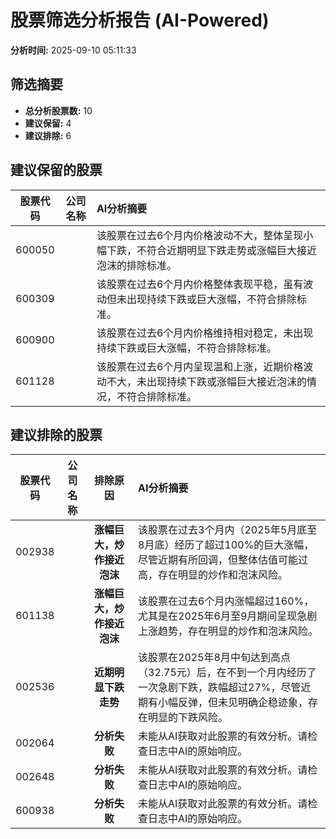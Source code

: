 # 股票筛选分析报告 (AI-Powered)

**分析时间:** 2025-09-10 05:11:33

## 筛选摘要

- **总分析股票数:** 10
- **建议保留:** 4
- **建议排除:** 6

## 建议保留的股票

| 股票代码 | 公司名称 | AI分析摘要 |
|:---:|:---:|:---|
| 600050 |  | 该股票在过去6个月内价格波动不大，整体呈现小幅下跌，不符合近期明显下跌走势或涨幅巨大接近泡沫的排除标准。 |
| 600309 |  | 该股票在过去6个月内价格整体表现平稳，虽有波动但未出现持续下跌或巨大涨幅，不符合排除标准。 |
| 600900 |  | 该股票在过去6个月内价格维持相对稳定，未出现持续下跌或巨大涨幅，不符合排除标准。 |
| 601128 |  | 该股票在过去6个月内呈现温和上涨，近期价格波动不大，未出现持续下跌或涨幅巨大接近泡沫的情况，不符合排除标准。 |

## 建议排除的股票

| 股票代码 | 公司名称 | 排除原因 | AI分析摘要 |
|:---:|:---:|:---:|:---|
| 002938 |  | **涨幅巨大，炒作接近泡沫** | 该股票在过去3个月内（2025年5月底至8月底）经历了超过100%的巨大涨幅，尽管近期有所回调，但整体估值可能过高，存在明显的炒作和泡沫风险。 |
| 601138 |  | **涨幅巨大，炒作接近泡沫** | 该股票在过去6个月内涨幅超过160%，尤其是在2025年6月至9月期间呈现急剧上涨趋势，存在明显的炒作和泡沫风险。 |
| 002536 |  | **近期明显下跌走势** | 该股票在2025年8月中旬达到高点（32.75元）后，在不到一个月内经历了一次急剧下跌，跌幅超过27%，尽管近期有小幅反弹，但未见明确企稳迹象，存在明显的下跌风险。 |
| 002064 |  | **分析失败** | 未能从AI获取对此股票的有效分析。请检查日志中AI的原始响应。 |
| 002648 |  | **分析失败** | 未能从AI获取对此股票的有效分析。请检查日志中AI的原始响应。 |
| 600938 |  | **分析失败** | 未能从AI获取对此股票的有效分析。请检查日志中AI的原始响应。 |
